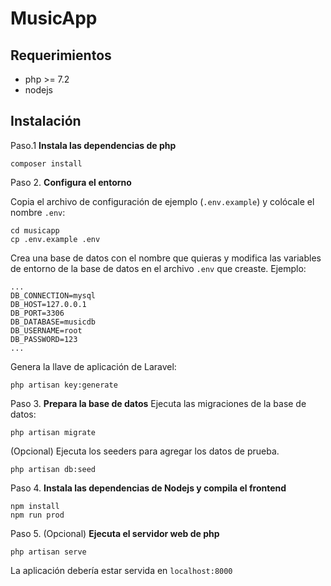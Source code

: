 # MusicApp
## Requerimientos
- php >= 7.2
- nodejs
## Instalación  
Paso.1 **Instala las dependencias de php**
 ```
composer install 
```

Paso 2. **Configura el entorno**

Copia el archivo de configuración de ejemplo (``.env.example``) y colócale el nombre ``.env``:
```
cd musicapp  
cp .env.example .env
```
Crea una base de datos con el nombre que quieras y modifica las variables de entorno de la base de datos en el archivo ``.env`` que creaste. Ejemplo:
```
...
DB_CONNECTION=mysql  
DB_HOST=127.0.0.1  
DB_PORT=3306  
DB_DATABASE=musicdb  
DB_USERNAME=root  
DB_PASSWORD=123
...
```
Genera la llave de aplicación de Laravel:
```
php artisan key:generate
```

 Paso 3. **Prepara la base de datos** 
 Ejecuta las migraciones de la base de datos:
  ```
 php artisan migrate 
 ```
(Opcional) Ejecuta los seeders para agregar los datos de prueba.
```
php artisan db:seed
```

Paso 4. **Instala las dependencias de Nodejs y compila el frontend**
```  
npm install  
npm run prod  
```
Paso 5. (Opcional) **Ejecuta el servidor web de php**
```
php artisan serve
```
La aplicación debería estar servida en ``localhost:8000``
